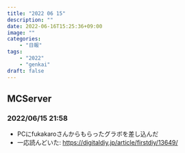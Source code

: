 ```yaml
---
title: "2022 06 15"
description: ""
date: 2022-06-16T15:25:36+09:00
image: ""
categories:
    - "日報"
tags:
    - "2022"
    - "genkai"
draft: false
---
```


## MCServer

### 2022/06/15 21:58

- PCにfukakaroさんからもらったグラボを差し込んだ
 - 一応読んどいた: https://digitaldiy.jp/article/firstdiy/13649/
